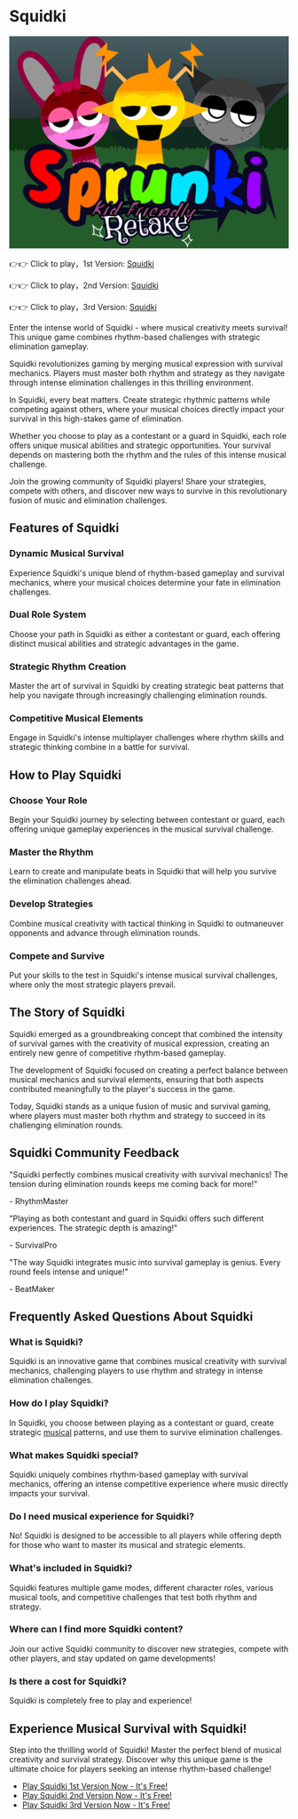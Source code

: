 # Squidki

![Squidki](https://raw.githubusercontent.com/sprunkiscrunkly/squidki/refs/heads/main/squidki.png "Squidki")

👉👉 Click to play，1st Version: [Squidki](https://sprunksters.com/squidki/ "Squidki")

👉👉 Click to play，2nd Version: [Squidki](https://sprunkiscrunkly.com/squidki/ "Squidki")

👉👉 Click to play，3rd Version: [Squidki](https://sprunkipyramixed.com/squidki/ "Squidki")

Enter the intense world of Squidki - where  musical creativity meets survival! This unique game combines rhythm-based challenges with strategic elimination gameplay.

Squidki revolutionizes gaming by merging musical expression with survival mechanics. Players must master both rhythm and strategy as they navigate through intense elimination challenges in this thrilling environment.

In Squidki, every beat matters. Create strategic rhythmic patterns while competing against others, where your musical choices directly impact your survival in this high-stakes game of elimination.

Whether you choose to play as a contestant or a guard in Squidki, each role offers unique musical abilities and strategic opportunities. Your survival depends on mastering both the rhythm and the rules of this intense musical challenge.

Join the growing community of Squidki players! Share your strategies, compete with others, and discover new ways to survive in this revolutionary fusion of  music and elimination challenges.

## Features of Squidki

### Dynamic Musical Survival

Experience Squidki's unique blend of rhythm-based gameplay and survival mechanics, where your musical choices determine your fate in elimination challenges.

### Dual Role System

Choose your path in Squidki as either a contestant or guard, each offering distinct musical abilities and strategic advantages in the game.

### Strategic Rhythm Creation

Master the art of survival in Squidki by creating strategic beat patterns that help you navigate through increasingly challenging elimination rounds.

### Competitive Musical Elements

Engage in Squidki's intense multiplayer challenges where rhythm skills and strategic thinking combine in a battle for survival.

## How to Play Squidki

### Choose Your Role

Begin your Squidki journey by selecting between contestant or guard, each offering unique gameplay experiences in the musical survival challenge.

### Master the Rhythm

Learn to create and manipulate beats in Squidki that will help you survive the elimination challenges ahead.

### Develop Strategies

Combine musical creativity with tactical thinking in Squidki to outmaneuver opponents and advance through elimination rounds.

### Compete and Survive

Put your skills to the test in Squidki's intense musical survival challenges, where only the most strategic players prevail.

## The Story of Squidki

Squidki emerged as a groundbreaking concept that combined the intensity of survival games with the creativity of musical expression, creating an entirely new genre of competitive rhythm-based gameplay.

The development of Squidki focused on creating a perfect balance between musical mechanics and survival elements, ensuring that both aspects contributed meaningfully to the player's success in the game.

Today, Squidki stands as a unique fusion of music and survival gaming, where players must master both rhythm and strategy to succeed in its challenging elimination rounds.

## Squidki Community Feedback

"Squidki perfectly combines musical creativity with survival mechanics! The tension during elimination rounds keeps me coming back for more!"

\- RhythmMaster

"Playing as both contestant and guard in Squidki offers such different experiences. The strategic depth is amazing!"

\- SurvivalPro

"The way Squidki integrates music into survival gameplay is genius. Every round feels intense and unique!"

\- BeatMaker

## Frequently Asked Questions About Squidki

### What is Squidki?

Squidki is an innovative game that combines musical creativity with survival mechanics, challenging players to use rhythm and strategy in intense elimination challenges.

### How do I play Squidki?

In Squidki, you choose between playing as a contestant or guard, create strategic [ musical](https://sprunkipyramixed.com/squidki/#) patterns, and use them to survive elimination challenges.

### What makes Squidki special?

Squidki uniquely combines rhythm-based gameplay with survival mechanics, offering an intense competitive experience where music directly impacts your survival.

### Do I need musical experience for Squidki?

No! Squidki is designed to be accessible to all players while offering depth for those who want to master its musical and strategic elements.

### What's included in Squidki?

Squidki features multiple game modes, different character roles, various musical tools, and competitive challenges that test both rhythm and strategy.

### Where can I find more Squidki content?

Join our active Squidki community to discover new strategies, compete with other players, and stay updated on game developments!

### Is there a cost for Squidki?

Squidki is completely free to play and experience!

## Experience Musical Survival with Squidki!

Step into the thrilling world of Squidki! Master the perfect blend of musical creativity and survival strategy. Discover why this unique game is the ultimate choice for players seeking an intense rhythm-based challenge!

- [Play Squidki 1st Version Now - It's Free!](https://sprunksters.com/squidki/)
- [Play Squidki 2nd Version Now - It's Free!](https://sprunkiscrunkly.com/squidki/)
- [Play Squidki 3rd Version Now - It's Free!](https://sprunkipyramixed.com/squidki/)
